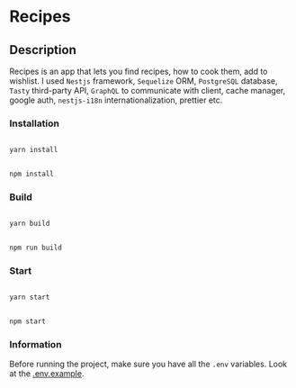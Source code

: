# Recipes

## Description

Recipes is an app that lets you find recipes, how to cook them, add to wishlist. I used `Nestjs` framework, `Sequelize` ORM, `PostgreSQL` database, `Tasty` third-party API, `GraphQL` to communicate with client, cache manager, google auth, `nestjs-i18n` internationalization, prettier etc.

### Installation

```bash

yarn install

```

```bash

npm install

```

### Build

```bash

yarn build

```

```bash

npm run build

```

### Start

```bash

yarn start

```

```bash

npm start

```

### Information

Before running the project, make sure you have all the `.env` variables. Look at the [.env.example](/.env.example).
